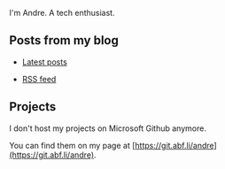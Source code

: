 I'm Andre. A tech enthusiast.

## Posts from my blog

* [Latest posts](https://abf.li/)

* [RSS feed](https://abf.li/feed.xml)

## Projects

I don't host my projects on Microsoft Github anymore.

You can find them on my page at [https://git.abf.li/andre](https://git.abf.li/andre).
